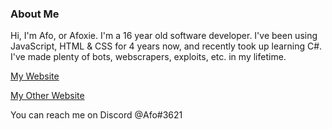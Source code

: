 ### About Me
Hi, I'm Afo, or Afoxie. I'm a 16 year old software developer. I've been using JavaScript, HTML & CSS for 4 years now, and recently took up learning C#. I've made plenty of bots, webscrapers, exploits, etc. in my lifetime.

[My Website](https://afo.xyz)

[My Other Website](https://sebby.dev)

You can reach me on Discord @Afo#3621
